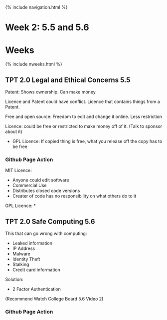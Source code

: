 {% include navigation.html %}

# Week 2: 5.5 and 5.6

# Weeks

{% include nweeks.html %}

## TPT 2.0 Legal and Ethical Concerns 5.5
Patent: Shows ownership. Can make money

Licence and Patent could have conflict. Licence that contains things from a Patent.

Free and open source: Freedom to edit and change it online. Less restriction

Licence: could be free or restricted to make money off of it. (Talk to sponsor about it)
* GPL Licence: If copied thing is free, what you release off the copy has to be free

### Github Page Action
MIT Licence:
* Anyone could edit software
* Commercial Use
* Distributes closed code versions
* Creater of code has no responsibility on what others do to it

GPL Licence:
* 


## TPT 2.0 Safe Computing 5.6
This that can go wrong with computing:
* Leaked information
* IP Address
* Malware
* Identity Theft
* Stalking
* Credit card information

Solution:
* 2 Factor Authentication

(Recommend Watch College Board 5.6 Video 2)

### Github Page Action
